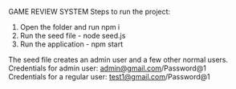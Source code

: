 GAME REVIEW SYSTEM
Steps to run the project:
1. Open the folder and run npm i
2. Run the seed file - node seed.js
3. Run the application - npm start

The seed file creates an admin user and a few other normal users.
Credentials for admin user: admin@gmail.com/Password@1   
Credentials for a regular user: test1@gmail.com/Password@1

